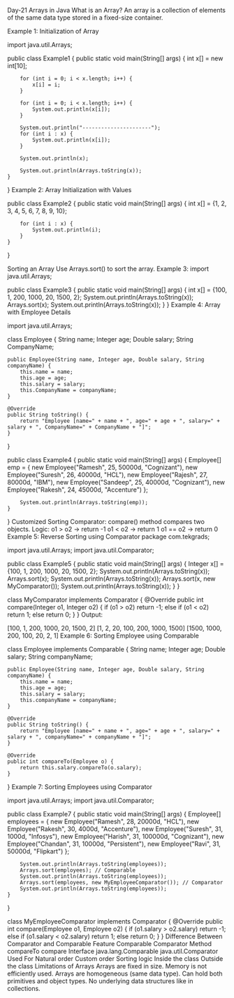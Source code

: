 Day-21 Arrays in Java
What is an Array?
An array is a collection of elements of the same data type stored in a fixed-size container.

Example 1: Initialization of Array

import java.util.Arrays;

public class Example1 {
    public static void main(String[] args) {
        int x[] = new int[10];

        for (int i = 0; i < x.length; i++) {
            x[i] = i;
        }

        for (int i = 0; i < x.length; i++) {
            System.out.println(x[i]);
        }

        System.out.println("----------------------");
        for (int i : x) {
            System.out.println(x[i]);
        }

        System.out.println(x);

        System.out.println(Arrays.toString(x));
    }
}
Example 2: Array Initialization with Values

public class Example2 {
    public static void main(String[] args) {
        int x[] = {1, 2, 3, 4, 5, 6, 7, 8, 9, 10};

        for (int i : x) {
            System.out.println(i);
        }
    }
}

Sorting an Array
Use Arrays.sort() to sort the array.
Example 3:
import java.util.Arrays;

public class Example3 {
    public static void main(String[] args) {
        int x[] = {100, 1, 200, 1000, 20, 1500, 2};
        System.out.println(Arrays.toString(x));
        Arrays.sort(x);
        System.out.println(Arrays.toString(x));
    }
}
Example 4: Array with Employee Details

import java.util.Arrays;

class Employee {
    String name;
    Integer age;
    Double salary;
    String CompanyName;

    public Employee(String name, Integer age, Double salary, String companyName) {
        this.name = name;
        this.age = age;
        this.salary = salary;
        this.CompanyName = companyName;
    }

    @Override
    public String toString() {
        return "Employee [name=" + name + ", age=" + age + ", salary=" + salary + ", CompanyName=" + CompanyName + "]";
    }
}

public class Example4 {
    public static void main(String[] args) {
        Employee[] emp = {
            new Employee("Ramesh", 25, 50000d, "Cognizant"),
            new Employee("Suresh", 26, 40000d, "HCL"),
            new Employee("Rajesh", 27, 80000d, "IBM"),
            new Employee("Sandeep", 25, 40000d, "Cognizant"),
            new Employee("Rakesh", 24, 45000d, "Accenture")
        };

        System.out.println(Arrays.toString(emp));
    }
}
Customized Sorting
Comparator:
compare() method compares two objects.
Logic:
o1 > o2 → return -1
o1 < o2 → return 1
o1 == o2 → return 0
Example 5: Reverse Sorting using Comparator
package com.tekgrads;

import java.util.Arrays;
import java.util.Comparator;

public class Example5 {
    public static void main(String[] args) {
        Integer x[] = {100, 1, 200, 1000, 20, 1500, 2};
        System.out.println(Arrays.toString(x));
        Arrays.sort(x);
        System.out.println(Arrays.toString(x));
        Arrays.sort(x, new MyComparator());
        System.out.println(Arrays.toString(x));
    }
}

class MyComparator implements Comparator<Integer> {
    @Override
    public int compare(Integer o1, Integer o2) {
        if (o1 > o2) return -1;
        else if (o1 < o2) return 1;
        else return 0;
    }
}
Output:

[100, 1, 200, 1000, 20, 1500, 2]
[1, 2, 20, 100, 200, 1000, 1500]
[1500, 1000, 200, 100, 20, 2, 1]
Example 6: Sorting Employee using Comparable

class Employee implements Comparable<Employee> {
    String name;
    Integer age;
    Double salary;
    String companyName;

    public Employee(String name, Integer age, Double salary, String companyName) {
        this.name = name;
        this.age = age;
        this.salary = salary;
        this.companyName = companyName;
    }

    @Override
    public String toString() {
        return "Employee [name=" + name + ", age=" + age + ", salary=" + salary + ", companyName=" + companyName + "]";
    }

    @Override
    public int compareTo(Employee o) {
        return this.salary.compareTo(o.salary);
    }
}
Example 7: Sorting Employees using Comparator

import java.util.Arrays;
import java.util.Comparator;

public class Example7 {
    public static void main(String[] args) {
        Employee[] employees = {
            new Employee("Ramesh", 28, 20000d, "HCL"),
            new Employee("Rakesh", 30, 4000d, "Accenture"),
            new Employee("Suresh", 31, 1000d, "Infosys"),
            new Employee("Harish", 31, 100000d, "Cognizant"),
            new Employee("Chandan", 31, 10000d, "Persistent"),
            new Employee("Ravi", 31, 50000d, "Flipkart")
        };

        System.out.println(Arrays.toString(employees));
        Arrays.sort(employees); // Comparable
        System.out.println(Arrays.toString(employees));
        Arrays.sort(employees, new MyEmployeeComparator()); // Comparator
        System.out.println(Arrays.toString(employees));
    }
}

class MyEmployeeComparator implements Comparator<Employee> {
    @Override
    public int compare(Employee o1, Employee o2) {
        if (o1.salary > o2.salary) return -1;
        else if (o1.salary < o2.salary) return 1;
        else return 0;
    }
}
Difference Between Comparator and Comparable
Feature	Comparable	Comparator
Method	compareTo	compare
Interface	java.lang.Comparable	java.util.Comparator
Used For	Natural order	Custom order
Sorting logic	Inside the class	Outside the class
Limitations of Arrays
Arrays are fixed in size.
Memory is not efficiently used.
Arrays are homogeneous (same data type).
Can hold both primitives and object types.
No underlying data structures like in collections.